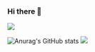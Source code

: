 ### Hi there 👋

<!--
**lullu303/lullu303** is a ✨ _special_ ✨ repository because its `README.md` (this file) appears on your GitHub profile.

Here are some ideas to get you started:

-->
<a href="버튼을 눌렀을 때 이동할 링크" target="_blank"><img src="https://img.shields.io/badge/뱃지레이블-배경색?style=뱃지모양&logo=로고&logoColor=로고색상"/></a>

![Anurag's GitHub stats](https://github-readme-stats.vercel.app/api?username=lullu303&show_icons=true&theme=radical)
<img src="https://img.shields.io/badge/React-61DAFB?style=flat-square&logo=React&logoColor=white"/>
